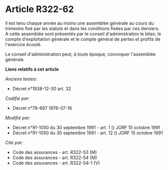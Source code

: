 # Article R322-62

Il est tenu chaque année au moins une assemblée générale au cours du trimestre fixé par les statuts et dans les conditions
fixées par ces derniers. A cette assemblée sont présentés par le conseil d'administration le bilan, le compte d'exploitation
générale et le compte général de pertes et profits de l'exercice écoulé.

Le conseil d'administration peut, à toute époque, convoquer l'assemblée générale.

**Liens relatifs à cet article**

_Anciens textes_:

  - Décret n°1938-12-30 art. 32

_Codifié par_:

  - Décret n°76-667 1976-07-16

_Modifié par_:

  - Décret n°91-1050 du 30 septembre 1991 - art. 1 () JORF 15 octobre 1991
  - Décret n°91-1050 du 30 septembre 1991 - art. 12 () JORF 15 octobre 1991

_Cité par_:

  - Code des assurances - art. R322-53 (M)
  - Code des assurances - art. R322-54 (M)
  - Code des assurances - art. R322-54-1 (V)
